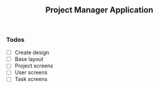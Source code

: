 
<br />
<p align="center">
  <h2 align="center">Project Manager Application</h2>
</p>
<br />


### Todos
- [ ] Create design
- [ ] Base layout
- [ ] Project screens
- [ ] User screens
- [ ] Task screens